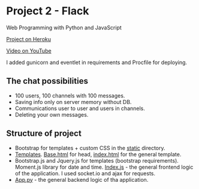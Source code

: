# Project 2 - Flack

Web Programming with Python and JavaScript

[Project on Heroku](https://flack-mandrianova.herokuapp.com/)

[Video on YouTube](https://youtu.be/MmLte1ii_5A)

I added gunicorn and eventlet in requirements and Procfile for deploying.

## The chat possibilities

- 100 users, 100 channels with 100 messages.
- Saving info only on server memory without DB.
- Communications user to user and users in channels.
- Deleting your own messages.

## Structure of project

- Bootstrap for templates + custom CSS in the [static](static) directory.
- [Templates](templates). [Base.html](templates/base.html) for head, [index.html](templates/index.html) for the general template.
- Bootstrap.js and Jquery.js for templates (bootstrap requirements). Moment.js library for date and time. [Index.js](static/js/index.js) - the general frontend logic of the application. I used socket.io and ajax for requests.
- [App.py](app.py) - the general backend logic of tha application.





